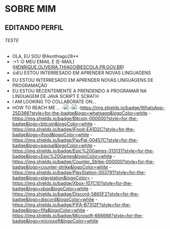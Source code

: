# SOBRE MIM 

## EDITANDO PERFIL 
###### TESTE

-  OLA, EU SOU @Asnthiago28**
- :+1 :O MEU EMAIL É (E-MAIL)(HENRIQUE.OLIVEIRA.THIAGO@ESCOLA.PR.GOV.BR)
- :+1:EU ESTOU INTERRESADO EM APRENDER NOVAS LINGUAGENS 
- EU ESTOU INTERRESADO EM APRENDER NOVAS LINGUAGENS DE PROGRAMAÇÃO
- EU ESTOU RECENTEMENTE A PRENDENDO A PROGRAMAR NA LINGUAGEM DE JAVA SCRIPT E SCRATH
- I AM LOOKING TO COLLABORATE ON...
- HOW TO REACH ME ...
-![](https://img.shields.io/badge/Scratch-4D97FF?style=for-the-badge&logo=Scratch&logoColor=white)
-![](https://img.shields.io/badge/JavaScript-323330?style=for-the-badge&logo=javascript&logoColor=F7DF1E)
-https://img.shields.io/badge/WhatsApp-25D366?style=for-the-badge&logo=whatsapp&logoColor=white
-https://img.shields.io/badge/Bitcoin-000000?style=for-the-badge&logo=bitcoin&logoColor=white
-https://img.shields.io/badge/iFood-EA1D2C?style=for-the-badge&logo=ifood&logoColor=white
-https://img.shields.io/badge/PayPal-00457C?style=for-the-badge&logo=paypal&logoColor=white
-https://img.shields.io/badge/Epic%20Games-313131?style=for-the-badge&logo=Epic%20Games&logoColor=white
-https://img.shields.io/badge/Counter_Strike-000000?style=for-the-badge&logo=counter-strike&logoColor=white
-https://img.shields.io/badge/PlayStation-003791?style=for-the-badge&logo=playstation&logoColor=
-https://img.shields.io/badge/Xbox-107C10?style=for-the-badge&logo=xbox&logoColor=white
-https://img.shields.io/badge/Discord-5865F2?style=for-the-badge&logo=discord&logoColor=white
-https://img.shields.io/badge/FIFA-B7312F?style=for-the-badge&logo=fifa&logoColor=white
-https://img.shields.io/badge/Microsoft-666666?style=for-the-badge&logo=microsoft&logoColor=white
